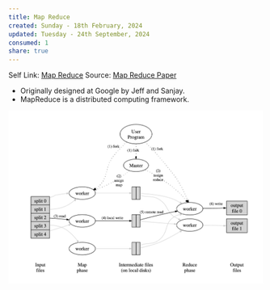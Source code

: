 ```yaml
---
title: Map Reduce
created: Sunday - 18th February, 2024
updated: Tuesday - 24th September, 2024
consumed: 1
share: true
---
```


Self Link: [Map Reduce](Map%20Reduce.md)
Source: [Map Reduce Paper](https://static.googleusercontent.com/media/research.google.com/en//archive/mapreduce-osdi04.pdf)

* Originally designed at Google by Jeff and Sanjay.
* MapReduce is a distributed computing framework.

![Map Reduce Implementation.png](./2.%20Areas/Technology/Distributed%20Systems/Map%20Reduce%20Implementation.png)
